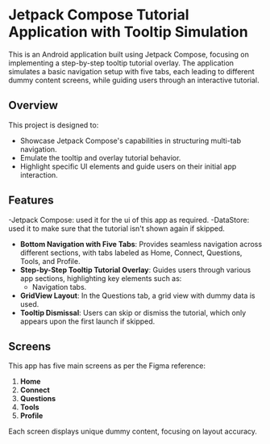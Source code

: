 # Jetpack Compose Tutorial Application with Tooltip Simulation

This is an Android application built using Jetpack Compose, focusing on implementing a step-by-step tooltip tutorial overlay. The application simulates a basic navigation setup with five tabs, each leading to different dummy content screens, while guiding users through an interactive tutorial.

## Overview

This project is designed to:
- Showcase Jetpack Compose's capabilities in structuring multi-tab navigation.
- Emulate the tooltip and overlay tutorial behavior.
- Highlight specific UI elements and guide users on their initial app interaction.

## Features

-Jetpack Compose: used it for the ui of this app as required.
-DataStore: used it to make sure that the tutorial isn't shown again if skipped.

- **Bottom Navigation with Five Tabs**: Provides seamless navigation across different sections, with tabs labeled as Home, Connect, Questions, Tools, and Profile.
- **Step-by-Step Tooltip Tutorial Overlay**: Guides users through various app sections, highlighting key elements such as:
  - Navigation tabs.
- **GridView Layout**: In the Questions tab, a grid view with dummy data is used.
- **Tooltip Dismissal**: Users can skip or dismiss the tutorial, which only appears upon the first launch if skipped.

## Screens

This app has five main screens as per the Figma reference:
1. **Home**
2. **Connect**
3. **Questions**
4. **Tools**
5. **Profile**

Each screen displays unique dummy content, focusing on layout accuracy.
